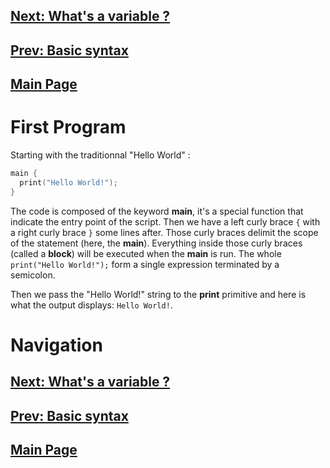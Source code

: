 ## [Next: What's a variable ?](variable.md)
## [Prev: Basic syntax](syntax.md)
## [Main Page](index.md)

# First Program

Starting with the traditionnal "Hello World" :
```cpp
main {
  print("Hello World!");
}
```
The code is composed of the keyword **main**, it's a special function that indicate the entry point of the script.
Then we have a left curly brace `{` with a right curly brace `}` some lines after.
Those curly braces delimit the scope of the statement (here, the **main**).
Everything inside those curly braces (called a **block**) will be executed when the **main** is run.
The whole `print("Hello World!");` form a single expression terminated by a semicolon.

Then we pass the "Hello World!" string to the **print** primitive and here is what the output displays: `Hello World!`.


# Navigation

## [Next: What's a variable ?](variable.md)
## [Prev: Basic syntax](syntax.md)
## [Main Page](index.md)
